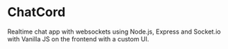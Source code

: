 # ChatCord
Realtime chat app with websockets using Node.js, Express and Socket.io with Vanilla JS on the frontend with a custom UI.
